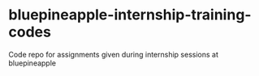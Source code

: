 # bluepineapple-internship-training-codes

Code repo for assignments given during internship sessions at bluepineapple
